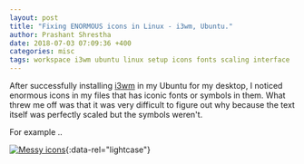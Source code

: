 ```yaml
---
layout: post
title: "Fixing ENORMOUS icons in Linux - i3wm, Ubuntu."
author: Prashant Shrestha
date: 2018-07-03 07:09:36 +400
categories: misc
tags: workspace i3wm ubuntu linux setup icons fonts scaling interface
---
```


After successfully installing [i3wm](https://i3wm.org/) in my Ubuntu for my desktop, I noticed enormous icons in my files that has iconic fonts or symbols in them. What threw me off was that it was very difficult to figure out why because the text itself was perfectly scaled but the symbols weren't. 

For example ..

[![Messy icons](https://i.imgur.com/eMAcknG.png)](https://i.imgur.com/eMAcknG.png){:data-rel="lightcase"}
